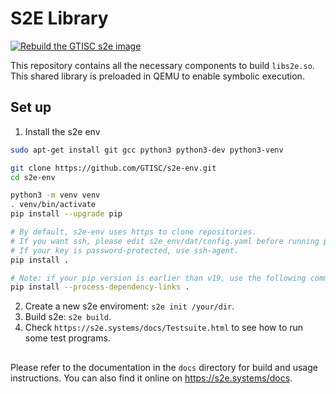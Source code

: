 S2E Library
===========
[![Rebuild the GTISC s2e image](https://github.com/GTISC/s2e/actions/workflows/gtisc_build.yaml/badge.svg)](https://github.com/GTISC/s2e/actions/workflows/gtisc_build.yaml)

This repository contains all the necessary components to build ``libs2e.so``. This shared
library is preloaded in QEMU to enable symbolic execution.


## Set up
1. Install the s2e env
```bash
sudo apt-get install git gcc python3 python3-dev python3-venv

git clone https://github.com/GTISC/s2e-env.git
cd s2e-env

python3 -m venv venv
. venv/bin/activate
pip install --upgrade pip

# By default, s2e-env uses https to clone repositories.
# If you want ssh, please edit s2e_env/dat/config.yaml before running pip install.
# If your key is password-protected, use ssh-agent.
pip install .

# Note: if your pip version is earlier than v19, use the following command:
pip install --process-dependency-links .
```
2. Create a new s2e enviroment: `s2e init /your/dir`.
3. Build s2e: `s2e build`.
4. Check `https://s2e.systems/docs/Testsuite.html` to see how to run some test programs.

## 
Please refer to the documentation in the ``docs`` directory for build and usage instructions.
You can also find it online on <https://s2e.systems/docs>.

